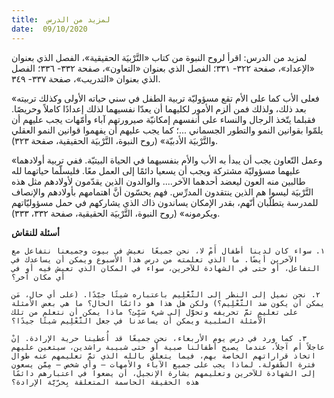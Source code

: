 ```yaml
---
title:  لمزيد من الدرس
date:  09/10/2020
---
```


لمزيد من الدرس: اقرأ لروح النبوة من كتاب «التَّرْبيَة الحقيقية»، الفصل الذي بعنوان «الإعداد»، صفحة ٣٢٢- ٣٣١؛ الفصل الذي بعنوان «التعاون»، صفحة ٣٣٢- ٣٣٦؛ الفصل الذي بعنوان «التدريب»، صفحة ٣٣٧- ٣٤٩.

«فعلى الأب كما على الأم تقع مسؤوليّة تربية الطفل في سني حياته الأولى وكذلك تربيته بعد ذلك، ولذلك فمن ألزم الأمور لكليهما أن يعدّا نفسيهما لذلك إعدادًا كاملاً وحريصًا. فقبلما يتّخذ الرجال والنساء على أنفسهم إمكانيّة صيرورتهم آباء وأمّهات يجب عليهم أن يلمّوا بقوانين النمو والتطور الجسماني ...؛ كما يجب عليهم أن يفهموا قوانين النمو العقلي والتَّرْبيَة الأدبيّة» (روح النبوة، التَّرْبيَة الحقيقية، صفحة ٣٢٣).

«وعمل التّعاون يجب أن يبدأ به الأب والأم بنفسيهما في الحياة البيتيّة. ففي تربية أولادهما عليهما مسؤوليّة مشتركة ويجب أن يسعيا دائمًا إلى العمل معًا. فليسلّما حياتهما لله طالبين منه العون ليعضد أحدهما الآخر.... والوالدون الذين يقدّمون لأولادهم مثل هذه التَّرْبيَة ليسوا هم الذين ينتقدون المدرِّس. فهم يحسّون أنَّ اهتمامهم بأولادهم والإنصاف للمدرسة يتطلّبان أنّهم، بقدر الإمكان يساندون ذاك الذي يشاركهم في حمل مسؤوليّاتهم ويكرمونه» (روح النبوة، التَّرْبيَة الحقيقية، صفحة ٣٣٢، ٣٣٣).

**أسئلة للنقاش**

`١. سواء كان لدينا أطفال أَمْ لا، نحن جميعًا نعيش في بيوت وجميعنا نتفاعل مع الآخرين أيضًا. ما الذي تعلمته من درس هذا الأسبوع ويمكن أن يساعدك في التفاعل، أو حتى في الشهادة للآخرين، سواء في المكان الذي تعيش فيه أو في أي مكان آخر؟`

`٢. نحن نميل إلى النظر إلى التَّعْلِيم باعتباره شيئًا جيّدًا. (على أي حال، مَن يمكن أن يكون ضد التَّعْلِيم؟) ولكن هل هذا هو دائمًا الحال؟ ما هي بعض الأمثلة على تعليمٍ تمَّ تحريفه وتحوَّل إلى شيء سَيِّئ؟ ماذا يمكن أن نتعلم من تلك الأمثلة السلبية ويمكن أن يساعدنا في جعل التَّعْلِيم شيئًا جيدًا؟`

`٣. كما ورد في درس يوم الأربعاء، نحن جميعًا قد أُعطينا حرية الإرادة. إنْ عاجلاً أم آجلاً، عندما يصبح أطفالنا صبية أو حتى شبيبة راشدين، سيتعين عليهم اتخاذ قراراتهم الخاصة بهم، فيما يتعلق بالله الذي تمَّ تعليمهم عنه طوال فترة الطفولة. لماذا يجب على جميع الآباء والأمهات — وأي شخص — مِمَّن يسعون إلى الشهادة للآخرين وتعليمهم بشارة الإنجيل، أن يضعوا في اعتبارهم دائمًا هذه الحقيقة الحاسمة المتعلقة بِحرّيَّة الإرادة؟`